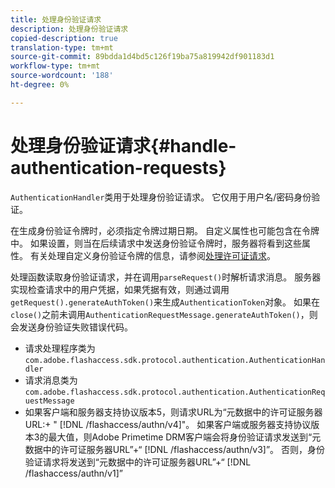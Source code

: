 ```yaml
---
title: 处理身份验证请求
description: 处理身份验证请求
copied-description: true
translation-type: tm+mt
source-git-commit: 89bdda1d4bd5c126f19ba75a819942df901183d1
workflow-type: tm+mt
source-wordcount: '188'
ht-degree: 0%

---
```



# 处理身份验证请求{#handle-authentication-requests}

`AuthenticationHandler`类用于处理身份验证请求。 它仅用于用户名/密码身份验证。

在生成身份验证令牌时，必须指定令牌过期日期。 自定义属性也可能包含在令牌中。 如果设置，则当在后续请求中发送身份验证令牌时，服务器将看到这些属性。 有关处理自定义身份验证令牌的信息，请参阅[处理许可证请求](../../protecting-content/implementing-the-license-server/handling-license-reqs/license-handling-classes.md)。

处理函数读取身份验证请求，并在调用`parseRequest()`时解析请求消息。 服务器实现检查请求中的用户凭据，如果凭据有效，则通过调用`getRequest().generateAuthToken()`来生成`AuthenticationToken`对象。 如果在`close()`之前未调用`AuthenticationRequestMessage.generateAuthToken()`，则会发送身份验证失败错误代码。

* 请求处理程序类为`com.adobe.flashaccess.sdk.protocol.authentication.AuthenticationHandler`
* 请求消息类为`com.adobe.flashaccess.sdk.protocol.authentication.AuthenticationRequestMessage`
* 如果客户端和服务器支持协议版本5，则请求URL为“元数据中的许可证服务器URL:+ &quot; [!DNL /flashaccess/authn/v4]&quot;。 如果客户端或服务器支持协议版本3的最大值，则Adobe Primetime DRM客户端会将身份验证请求发送到“元数据中的许可证服务器URL”+“ [!DNL /flashaccess/authn/v3]”。 否则，身份验证请求将发送到“元数据中的许可证服务器URL”+“ [!DNL /flashaccess/authn/v1]”

